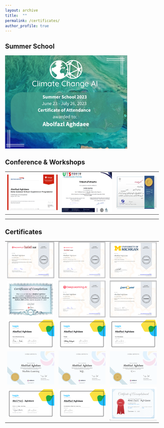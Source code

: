 ```yaml
---
layout: archive
title:  ""
permalink: /certificates/
author_profile: true
---
```

## Summer School





<img src="../images/summerschool.png" width="400" size="auto" alt="weka">

<!-- |                               |                                 |
|:-----------------------------:|:-------------------------------:|
| ![](../images/summerschool.png )  CCAI / Machine Learning Summer School |             | -->


## Conference & Workshops


|                               |                                 |                               |    
|:-----------------------------:|:-------------------------------:|:-----------------------------:|
 |![](/images/airways.png)      |![](/images/UT55.png)            |![](/images/InventionWorkshop.png)   |

-------------------------
## Certificates

|                               |                                 |                               |    
|:-----------------------------:|:-------------------------------:|:-----------------------------:|
|![](/images/andrew1.png)       |   ![](/images/advancedML.png)   |![](/images/DSMichigan.png)    |
|![](/images/udemy.png)         |    ![](/images/Aiforall.png)    |  ![](/images/skcoursera.png)       |
|![](/images/MLKaggle.png)      |    ![](/images/PandasKaggle.png)|  ![](/images/VisualKaggle.png)|
|![](/images/MLsolo.jpg)        |    ![](/images/sql.png)         |  ![](/images/c++.png)         |
|![](/images/IntrotoDeepLearning.png)        | ![](/images/intermediateML.png)    |       ![](/images/type.png)          |

  


